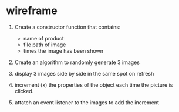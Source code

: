 # wireframe

1. Create a constructor function that contains:
    - name of product
    - file path of image
    - times the image has been shown

2. Create an algorithm to randomly generate 3 images 

3. display 3 images side by side in the same spot on refresh

4. increment (x) the properties of the object each time the picture is clicked.

5. attatch an event listener to the images to add the increment 

